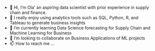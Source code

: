 - 👋 Hi, I’m Ola' an aspiring data scientist with prior experience in supply chain and finance.
- 👀 I really enjoy using analytics tools  such as SQL, Python, R, and Tableau to  generate business insights
- 🌱 I’m currently learning Data Science forecasting for Supply Chain and Machine Learning for Business
- 💞️ I’m looking to collaborate on Business Applications of ML projects 
- 📫 How to reach me ...

<!---
leks39/leks39 is a ✨ special ✨ repository because its `README.md` (this file) appears on your GitHub profile.
You can click the Preview link to take a look at your changes.
--->
